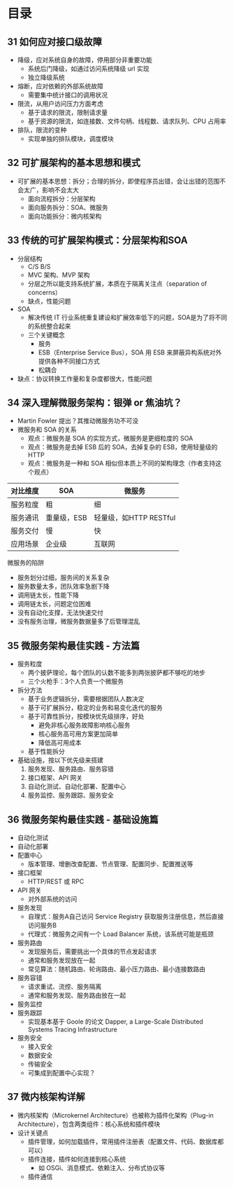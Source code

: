 <!-- toc -->

# 目录
## 31 如何应对接口级故障
- 降级，应对系统自身的故障，停用部分非重要功能
  - 系统后门降级，如通过访问系统降级 url 实现
  - 独立降级系统
- 熔断，应对依赖的外部系统故障
  - 需要集中统计接口的调用状况
- 限流，从用户访问压力方面考虑
  - 基于请求的限流，限制请求量
  - 基于资源的限流，如连接数、文件句柄、线程数、请求队列、CPU 占用率
- 排队，限流的变种
  - 实现单独的排队模块，调度模块

## 32 可扩展架构的基本思想和模式
- 可扩展的基本思想：拆分；合理的拆分，即使程序员出错，会让出错的范围不会太广，影响不会太大
  - 面向流程拆分：分层架构
  - 面向服务拆分：SOA、微服务
  - 面向功能拆分：微内核架构

## 33 传统的可扩展架构模式：分层架构和SOA
- 分层结构
  - C/S B/S
  - MVC 架构、MVP 架构
  - 分层之所以能支持系统扩展，本质在于隔离关注点（separation of concerns）
  - 缺点，性能问题
- SOA
  - 解决传统 IT 行业系统重复建设和扩展效率低下的问题，SOA是为了将不同的系统整合起来
  - 三个关键概念
    - 服务
    - ESB（Enterprise Service Bus），SOA 用 ESB 来屏蔽异构系统对外提供各种不同接口方式
    - 松耦合
- 缺点：协议转换工作量和复杂度都很大，性能问题

## 34 深入理解微服务架构：银弹 or 焦油坑？
- Martin Fowler 提出？其推动微服务功不可没
- 微服务和 SOA 的关系
  - 观点：微服务是 SOA 的实现方式，微服务是更细粒度的 SOA
  - 观点：微服务是去掉 ESB 后的 SOA，去掉复杂的 ESB，使用轻量级的 HTTP
  - 观点：微服务是一种和 SOA 相似但本质上不同的架构理念（作者支持这个观点）

| 对比维度 | SOA         | 微服务                 |
|----------|-------------|------------------------|
| 服务粒度 | 粗          | 细                     |
| 服务通讯 | 重量级，ESB | 轻量级，如HTTP RESTful |
| 服务交付 | 慢          | 快                     |
| 应用场景 | 企业级      | 互联网                 |

微服务的陷阱
- 服务划分过细，服务间的关系复杂
- 服务数量太多，团队效率急剧下降
- 调用链太长，性能下降
- 调用链太长，问题定位困难
- 没有自动化支撑，无法快速交付
- 没有服务治理，微服务数据量多了后管理混乱

## 35 微服务架构最佳实践 - 方法篇
- 服务粒度
  - 两个披萨理论，每个团队的认数不能多到两张披萨都不够吃的地步
  - 三个火枪手：3个人负责一个微服务
- 拆分方法
  - 基于业务逻辑拆分，需要根据团队人数决定
  - 基于可扩展拆分，稳定的业务和易变化迭代的服务
  - 基于可靠性拆分，按模块优先级排序，好处
    - 避免非核心服务故障影响核心服务
    - 核心服务高可用方案更加简单
    - 降低高可用成本
  - 基于性能拆分
- 基础设施，按以下优先级来搭建
  1. 服务发现、服务路由、服务容错
  1. 接口框架、API 网关
  1. 自动化测试、自动化部署、配置中心
  1. 服务监控、服务跟踪、服务安全

## 36 微服务架构最佳实践 - 基础设施篇
- 自动化测试
- 自动化部署
- 配置中心
  - 版本管理、增删改查配置、节点管理、配置同步、配置推送等
- 接口框架
  - HTTP/REST 或 RPC
- API 网关
  - 对外部系统的访问
- 服务发现
  - 自理式：服务A自己访问 Service Registry 获取服务注册信息，然后直接访问服务B
  - 代理式：微服务之间有一个 Load Balancer 系统，该系统可能是瓶颈
- 服务路由
  - 发现服务后，需要挑出一个具体的节点发起请求
  - 通常和服务发现放在一起
  - 常见算法：随机路由、轮询路由、最小压力路由、最小连接数路由
- 服务容错
  - 请求重试、流控、服务隔离
  - 通常和服务发现、服务路由放在一起
- 服务监控
- 服务跟踪
  - 实现基本基于 Goole 的论文 Dapper, a Large-Scale Distributed Systems Tracing Infrastructure
- 服务安全
  - 接入安全
  - 数据安全
  - 传输安全
  - 可集成到配置中心实现？

## 37 微内核架构详解
- 微内核架构（Microkernel Architecture）也被称为插件化架构（Plug-in Architecture），包含两类组件：核心系统和插件模块
- 设计关键点
  - 插件管理，如何加载插件，常用插件注册表（配置文件、代码、数据库都可以）
  - 插件连接，插件如何连接到核心系统
    - 如 OSGi、消息模式、依赖注入、分布式协议等
  - 插件通信

